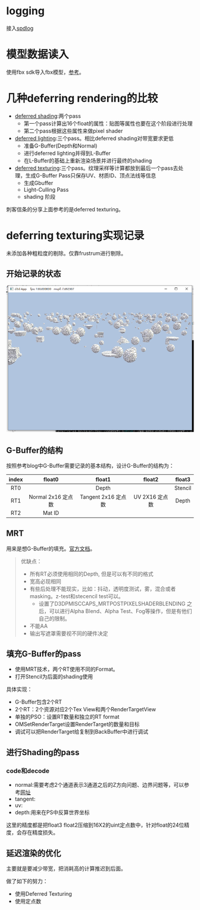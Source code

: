 # logging
接入[spdlog](https://github.com/gabime/spdlog)

# 模型数据读入
使用fbx sdk导入fbx模型，[参考](http://help.autodesk.com/view/FBX/2020/ENU/)。

# 几种deferring rendering的比较
- [deferred shading](../GPUDrivenRenderPipeline_references/DeferredShading/Note__DeferredShading.md):两个pass
  - 第一个pass计算出16个float的属性：贴图等属性也要在这个阶段进行处理
  - 第二个pass根据这些属性来做pixel shader
- [deferred lighting](http://www.realtimerendering.com/blog/deferred-lighting-approaches/):三个pass。相比deferred shading对带宽要求更低
  - 准备G-Buffer(Depth和Normal)
  - 进行deferred lighting并得到L-Buffer
  - 在L-Buffer的基础上重新渲染场景并进行最终的shading
- [deferred texturing](../GPUDrivenRenderPipeline_references/DeferredTexturing/DeferredTexturing.md):三个pass。纹理采样等计算都放到最后一个pass去处理，生成G-Buffer Pass只保存UV、材质ID、顶点法线等信息
  - 生成Gbuffer
  - Light-Culling Pass
  - shading 阶段

刺客信条的分享上面参考的是deferred texturing。

# deferring texturing实现记录
未添加各种粗粒度的剔除。仅靠frustrum进行剔除。

## 开始记录的状态

<div align="center">

![StatusBefore][StatusBefore]

</div>

## G-Buffer的结构
按照参考blog中G-Buffer需要记录的基本结构，设计G-Buffer的结构为：

|index | float0 | float1| float2| float3|
|:---:|:---:|:---:|:---:|:---:|
|RT0 | |Depth  ||Stencil |
|RT1|Normal 2x16 定点数|Tangent 2x16 定点数|UV 2X16 定点数| Depth |
|RT2|Mat ID||||
## MRT
用来是想G-Buffer的填充。[官方文档](https://docs.microsoft.com/en-us/windows/win32/direct3d9/multiple-render-targets)。

> 优缺点：
> - 所有RT必须使用相同的Depth, 但是可以有不同的格式
> - 宽高必现相同
> - 有些后处理不能现实，比如：抖动，透明度测试，雾，混合或者masking。z-test和stecencil test可以。
>   - 设置了D3DPMISCCAPS_MRTPOSTPIXELSHADERBLENDING 之后，可以进行Alpha Blend、Alpha Test、Fog等操作，但是有他们自己的限制。
> - 不能AA
> - 输出写遮罩需要视不同的硬件决定



## 填充G-Buffer的pass
- 使用MRT技术，两个RT使用不同的Format。
- 打开Stencil为后面的shading使用

具体实现：
- G-Buffer包含2个RT
- 2个RT：2个资源对应2个Tex View和两个RenderTargetView
- 单独的PSO：设置RT数量和独立的RT format
- OMSetRenderTarget设置RenderTarget的数量和目标
- 调试可以把RenderTarget给复制到BackBuffer中进行调试

## 进行Shading的pass
### code和decode
- normal:需要考虑2个通道表示3通道之后的Z方向问题、边界问题等，可以参考[网址](https://www.xuebuyuan.com/439585.html)
- tangent:
- uv:
- depth:用来在PS中反算世界坐标

这里的精度都是把float3 float2压缩到16X2的uint定点数中，针对float的24位精度，会存在精度损失。

## 延迟渲染的优化
主要就是要减少带宽，把消耗高的计算推迟到后面。

做了如下的努力：
- 使用Deferred Texturing
- 使用定点数

[StatusBefore]: ./StatusBefore.png